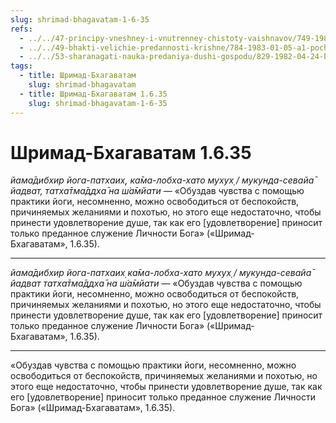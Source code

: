 ```yaml
---
slug: shrimad-bhagavatam-1-6-35
refs:
  - ../../47-principy-vneshney-i-vnutrenney-chistoty-vaishnavov/749-1982-07-26-a-otkaz-ot-deneg-zhenshhin-i-slavy-reguliruyushhie-printsipy-v-shrimad-bhagavatam.md
  - ../../49-bhakti-velichie-predannosti-krishne/784-1983-01-05-a1-pochemu-vajshnavy-ne-ispolzuyut-misticheskuyu-jogu.md
  - ../../53-sharanagati-nauka-predaniya-dushi-gospodu/829-1982-04-24-b2-bhakti-i-sharanagati-daruyut-sokrovishhe-kotoroe-prevyshe-jogi-karmy-i-gyany.md
tags:
  - title: Шримад-Бхагаватам
    slug: shrimad-bhagavatam
  - title: Шримад-Бхагаватам 1.6.35
    slug: shrimad-bhagavatam-1-6-35
---
```


# Шримад-Бхагаватам 1.6.35

*йама̄дибхир йога-патхаих̣, ка̄ма-лобха-хато мухух̣ / мукунда-севайа̄ йадват, татха̄тма̄ддха̄ на ш́а̄мйати* — «Обуздав чувства с помощью практики йоги, несомненно, можно освободиться от беспокойств, причиняемых желаниями и похотью, но этого еще недостаточно, чтобы принести удовлетворение душе, так как его [удовлетворение] приносит только преданное служение Личности Бога» («Шримад-Бхагаватам», 1.6.35).

---

*йама̄дибхир йога-патхаих̣ ка̄ма-лобха-хато мухух̣ / мукунда-севайа̄ йадват татха̄тма̄ддха̄ на ш́а̄мйати* — «Обуздав чувства с помощью практики йоги, несомненно, можно освободиться от беспокойств, причиняемых желаниями и похотью, но этого еще недостаточно, чтобы принести удовлетворение душе, так как его [удовлетворение] приносит только преданное служение Личности Бога» («Шримад-Бхагаватам», 1.6.35).

---

«Обуздав чувства с помощью практики йоги, несомненно, можно освободиться от беспокойств, причиняемых желаниями и похотью, но этого еще недостаточно, чтобы принести удовлетворение душе, так как его [удовлетворение] приносит только преданное служение Личности Бога» («Шримад-Бхагаватам», 1.6.35).

